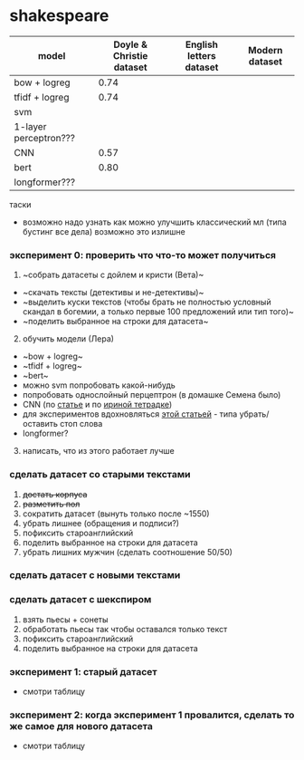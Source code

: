 # shakespeare

| model                 | Doyle & Christie dataset | English letters dataset | Modern dataset|
|-----------------------|--------------------------|-------------------------|---------------|
|bow + logreg           |0.74|||
|tfidf + logreg         |0.74|||
|svm                    ||||
|1-layer perceptron???  ||||
|CNN                    |0.57|||
|bert                   |0.80|||
|longformer???          ||||

таски
- возможно надо узнать как можно улучшить классический мл (типа бустинг все дела) возможно это излишне

### эксперимент 0: проверить что что-то может получиться
1. ~собрать датасеты с дойлем и кристи (Вета)~
- ~скачать тексты (детективы и не-детективы)~
- ~выделить куски текстов (чтобы брать не полностью условный скандал в богемии, а только первые 100 предложений или тип того)~
- ~поделить выбранное на строки для датасета~
2. обучить модели (Лера)
- ~bow + logreg~
- ~tfidf + logreg~
- ~bert~
- можно svm попробовать какой-нибудь
- попробовать однослойный перцептрон (в домашке Семена было)
- CNN (по [статье](https://pan.webis.de/downloads/publications/papers/sierra_2017.pdf) и по [ириной тетрадке](https://colab.research.google.com/drive/1BGUA1UAVLWTp_A6KJiI8ricUuxj1UUqW?usp=sharing#scrollTo=eZRu4ykFpz_q))
- для экспериментов вдохновляться [этой статьей](https://pan.webis.de/downloads/publications/papers/rangel_2018.pdf) - типа убрать/оставить стоп слова
- longformer?
3. написать, что из этого работает лучше

### сделать датасет со старыми текстами
1. ~~достать корпуса~~
2. ~~разметить пол~~
3. сократить датасет (вынуть только после ~1550)
4. убрать лишнее (обращения и подписи?)
5. пофиксить староанглийский
6. поделить выбранное на строки для датасета
7. убрать лишних мужчин (сделать соотношение 50/50)

### сделать датасет с новыми текстами

### сделать датасет с шекспиром 
1. взять пьесы + сонеты
2. обработать пьесы так чтобы оставался только текст
3. пофиксить староанглийский
3. поделить выбранное на строки для датасета 

### эксперимент 1: старый датасет
- смотри таблицу

### эксперимент 2: когда эксперимент 1 провалится, сделать то же самое для нового датасета
- смотри таблицу
